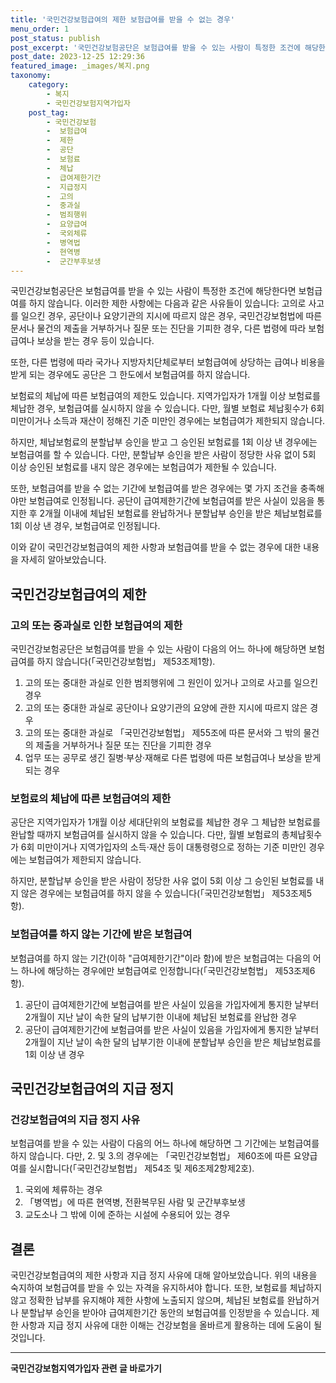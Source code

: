 ```yaml
---
title: '국민건강보험급여의 제한 보험급여를 받을 수 없는 경우'
menu_order: 1
post_status: publish
post_excerpt: '국민건강보험공단은 보험급여를 받을 수 있는 사람이 특정한 조건에 해당한다면 보험급여를 하지 않습니다. 이러한 제한 사항에는 다음과 같은 사유들이 있습니다  고의로 사고를 일으킨 경우, 공단이나 요양기관의 지시에 따르지 않은 경우, 국민건강보험법에 따른 문서나 물건의 제출을 거부하거나 질문 또는 진단을 기피한 경우, 다른 법령에 따라 보험급여나 보상을 받는 경우 등이 있습니다.'
post_date: 2023-12-25 12:29:36
featured_image: _images/복지.png
taxonomy:
    category:
        - 복지
        - 국민건강보험지역가입자
    post_tag:
        - 국민건강보험
        -  보험급여
        -  제한
        -  공단
        -  보험료
        -  체납
        -  급여제한기간
        -  지급정지
        -  고의
        -  중과실
        -  범죄행위
        -  요양급여
        -  국외체류
        -  병역법
        -  현역병
        -  군간부후보생
---
```



국민건강보험공단은 보험급여를 받을 수 있는 사람이 특정한 조건에 해당한다면 보험급여를 하지 않습니다. 이러한 제한 사항에는 다음과 같은 사유들이 있습니다: 고의로 사고를 일으킨 경우, 공단이나 요양기관의 지시에 따르지 않은 경우, 국민건강보험법에 따른 문서나 물건의 제출을 거부하거나 질문 또는 진단을 기피한 경우, 다른 법령에 따라 보험급여나 보상을 받는 경우 등이 있습니다.

또한, 다른 법령에 따라 국가나 지방자치단체로부터 보험급여에 상당하는 급여나 비용을 받게 되는 경우에도 공단은 그 한도에서 보험급여를 하지 않습니다.

보험료의 체납에 따른 보험급여의 제한도 있습니다. 지역가입자가 1개월 이상 보험료를 체납한 경우, 보험급여를 실시하지 않을 수 있습니다. 다만, 월별 보험료 체납횟수가 6회 미만이거나 소득과 재산이 정해진 기준 미만인 경우에는 보험급여가 제한되지 않습니다.

하지만, 체납보험료의 분할납부 승인을 받고 그 승인된 보험료를 1회 이상 낸 경우에는 보험급여를 할 수 있습니다. 다만, 분할납부 승인을 받은 사람이 정당한 사유 없이 5회 이상 승인된 보험료를 내지 않은 경우에는 보험급여가 제한될 수 있습니다.

또한, 보험급여를 받을 수 없는 기간에 보험급여를 받은 경우에는 몇 가지 조건을 충족해야만 보험급여로 인정됩니다. 공단이 급여제한기간에 보험급여를 받은 사실이 있음을 통지한 후 2개월 이내에 체납된 보험료를 완납하거나 분할납부 승인을 받은 체납보험료를 1회 이상 낸 경우, 보험급여로 인정됩니다.

이와 같이 국민건강보험급여의 제한 사항과 보험급여를 받을 수 없는 경우에 대한 내용을 자세히 알아보았습니다.

## 국민건강보험급여의 제한

### 고의 또는 중과실로 인한 보험급여의 제한

국민건강보험공단은 보험급여를 받을 수 있는 사람이 다음의 어느 하나에 해당하면 보험급여를 하지 않습니다(「국민건강보험법」 제53조제1항).

1. 고의 또는 중대한 과실로 인한 범죄행위에 그 원인이 있거나 고의로 사고를 일으킨 경우
2. 고의 또는 중대한 과실로 공단이나 요양기관의 요양에 관한 지시에 따르지 않은 경우
3. 고의 또는 중대한 과실로 「국민건강보험법」 제55조에 따른 문서와 그 밖의 물건의 제출을 거부하거나 질문 또는 진단을 기피한 경우
4. 업무 또는 공무로 생긴 질병·부상·재해로 다른 법령에 따른 보험급여나 보상을 받게 되는 경우

### 보험료의 체납에 따른 보험급여의 제한

공단은 지역가입자가 1개월 이상 세대단위의 보험료를 체납한 경우 그 체납한 보험료를 완납할 때까지 보험급여를 실시하지 않을 수 있습니다. 다만, 월별 보험료의 총체납횟수가 6회 미만이거나 지역가입자의 소득·재산 등이 대통령령으로 정하는 기준 미만인 경우에는 보험급여가 제한되지 않습니다.

하지만, 분할납부 승인을 받은 사람이 정당한 사유 없이 5회 이상 그 승인된 보험료를 내지 않은 경우에는 보험급여를 하지 않을 수 있습니다(「국민건강보험법」 제53조제5항).

### 보험급여를 하지 않는 기간에 받은 보험급여

보험급여를 하지 않는 기간(이하 "급여제한기간"이라 함)에 받은 보험급여는 다음의 어느 하나에 해당하는 경우에만 보험급여로 인정합니다(「국민건강보험법」 제53조제6항).

1. 공단이 급여제한기간에 보험급여를 받은 사실이 있음을 가입자에게 통지한 날부터 2개월이 지난 날이 속한 달의 납부기한 이내에 체납된 보험료를 완납한 경우
2. 공단이 급여제한기간에 보험급여를 받은 사실이 있음을 가입자에게 통지한 날부터 2개월이 지난 날이 속한 달의 납부기한 이내에 분할납부 승인을 받은 체납보험료를 1회 이상 낸 경우

## 국민건강보험급여의 지급 정지

### 건강보험급여의 지급 정지 사유

보험급여를 받을 수 있는 사람이 다음의 어느 하나에 해당하면 그 기간에는 보험급여를 하지 않습니다. 다만, 2. 및 3.의 경우에는 「국민건강보험법」 제60조에 따른 요양급여를 실시합니다(「국민건강보험법」 제54조 및 제6조제2항제2호).

1. 국외에 체류하는 경우
2. 「병역법」에 따른 현역병, 전환복무된 사람 및 군간부후보생
3. 교도소나 그 밖에 이에 준하는 시설에 수용되어 있는 경우

## 결론

국민건강보험급여의 제한 사항과 지급 정지 사유에 대해 알아보았습니다. 위의 내용을 숙지하여 보험급여를 받을 수 있는 자격을 유지하셔야 합니다. 또한, 보험료를 체납하지 않고 정확한 납부를 유지해야 제한 사항에 노출되지 않으며, 체납된 보험료를 완납하거나 분할납부 승인을 받아야 급여제한기간 동안의 보험급여를 인정받을 수 있습니다. 제한 사항과 지급 정지 사유에 대한 이해는 건강보험을 올바르게 활용하는 데에 도움이 될 것입니다.
<!-- wp:separator -->
<hr class="wp-block-separator has-alpha-channel-opacity"/>
<!-- /wp:separator -->

<!-- wp:group {"backgroundColor":"base","layout":{"type":"constrained"}} -->
<div class="wp-block-group has-base-background-color has-background"><!-- wp:paragraph {"align":"center","fontSize":"medium"} -->
<p class="has-text-align-center has-large-font-size"><strong>국민건강보험지역가입자 관련 글 바로가기</strong></p>
<!-- /wp:paragraph -->


<!-- wp:latest-posts
{"categories":[{"id":14891,"count":19,"description":"","link":"https://uknowlaw.com/category/%ea%b5%ad%eb%af%bc%ea%b1%b4%ea%b0%95%eb%b3%b4%ed%97%98%ec%a7%80%ec%97%ad%ea%b0%80%ec%9e%85%ec%9e%90/","name":"국민건강보험지역가입자","slug":"국민건강보험지역가입자","taxonomy":"category","parent":0,"meta":[],"_links":{"self":[{"href":"https://uknowlaw.com/wp-json/wp/v2/categories/14891"}],"collection":[{"href":"https://uknowlaw.com/wp-json/wp/v2/categories"}],"about":[{"href":"https://uknowlaw.com/wp-json/wp/v2/taxonomies/category"}],"wp:post_type":[{"href":"https://uknowlaw.com/wp-json/wp/v2/posts?categories=14891"}],"curies":[{"name":"wp","href":"https://api.w.org/{rel}","templated":true}]}}],"postsToShow":100,"excerptLength":28,"postLayout":"grid","columns":2,"featuredImageAlign":"left","featuredImageSizeSlug":"large","fontSize":"small"} /--></div>
<!-- /wp:group -->